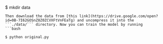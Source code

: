 $ mkdir data
```
Then download the data from [this link](https://drive.google.com/open?id=0B-7I62GOSnZ8Z0ZCVXFtVnFEaTg) and uncompress it into the ```./data/``` directory. Now you can train the model by running
```bash

$ python original.py
```

